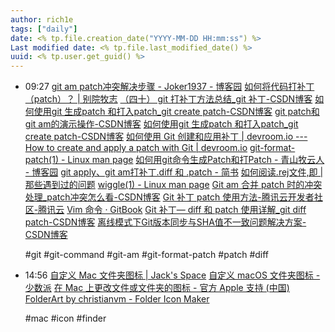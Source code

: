 ```yaml
---
author: rich1e
tags: ["daily"]
date: <% tp.file.creation_date("YYYY-MM-DD HH:mm:ss") %>
Last modified date: <% tp.file.last_modified_date() %>
uuid: <% tp.user.get_guid() %>
---
```


- 09:27 
  [git am patch冲突解决步骤 - Joker1937 - 博客园](https://www.cnblogs.com/joker1937/p/15731049.html)
  [如何将代码打补丁（patch）？ | 别院牧志](https://masantu.com/blog/2020-11-04/git-patch-apply/)
  [（四十） git 打补丁方法总结_git 补丁-CSDN博客](https://blog.csdn.net/sinat_20059415/article/details/80598347)
  [如何使用git 生成patch 和打入patch_git create patch-CSDN博客](https://blog.csdn.net/liuhaomatou/article/details/54410361)
  [git patch和git am的演示操作-CSDN博客](https://blog.csdn.net/qq_39207948/article/details/119548854)
  [如何使用git 生成patch 和打入patch_git create patch-CSDN博客](https://blog.csdn.net/liuhaomatou/article/details/54410361)
  [如何使用 Git 创建和应用补丁 | devroom.io --- How to create and apply a patch with Git | devroom.io](https://www.devroom.io/2009/10/26/how-to-create-and-apply-a-patch-with-git/)
  [git-format-patch(1) - Linux man page](https://linux.die.net/man/1/git-format-patch)
  [如何用git命令生成Patch和打Patch - 青山牧云人 - 博客园](https://www.cnblogs.com/ArsenalfanInECNU/p/8931377.html)
  [git apply、git am打补丁.diff 和 .patch - 简书](https://www.jianshu.com/p/e5d801b936b6)
  [如何阅读.rej文件,即 | 那些遇到过的问题](https://qa.1r1g.com/sf/ask/38002681/)
  [wiggle(1) - Linux man page](https://linux.die.net/man/1/wiggle)
  [Git am 合并 patch 时的冲突处理_patch冲突怎么看-CSDN博客](https://blog.csdn.net/chaihuasong/article/details/50517519)
  [Git 补丁 patch 使用方法-腾讯云开发者社区-腾讯云](https://cloud.tencent.com/developer/article/2173816)
  [Vim 命令 · GitBook](http://note.alvinhtml.com/developer/vim.html)
  [Git 补丁— diff 和 patch 使用详解_git diff patch-CSDN博客](https://blog.csdn.net/IT_xiao_bai0516/article/details/121619389)
  [离线模式下Git版本同步与SHA值不一致问题解决方案-CSDN博客](https://blog.csdn.net/rclijia/article/details/109257603)
  
  
  #git #git-command #git-am #git-format-patch #patch #diff
- 14:56 
  [自定义 Mac 文件夹图标 | Jack's Space](https://veryjack.com/technique/custom_folder/)
  [自定义 macOS 文件夹图标 - 少数派](https://sspai.com/post/41380)
  [在 Mac 上更改文件或文件夹的图标 - 官方 Apple 支持 (中国)](https://support.apple.com/zh-cn/guide/mac-help/mchlp2313/mac)
  [FolderArt by christianvm - Folder Icon Maker](https://folderart.christianvm.dev/)
  
  #mac #icon #finder  
